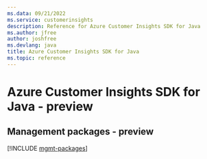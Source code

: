 ```yaml
---
ms.data: 09/21/2022
ms.service: customerinsights
description: Reference for Azure Customer Insights SDK for Java
ms.author: jfree
author: joshfree
ms.devlang: java
title: Azure Customer Insights SDK for Java
ms.topic: reference
---
```

# Azure Customer Insights SDK for Java - preview

## Management packages - preview
[!INCLUDE [mgmt-packages](customer-insights-mgmt-index.md)]
